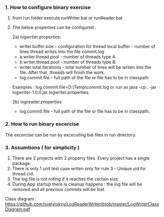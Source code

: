 ### 1. How to configure binary exercise

  1) from run folder execute runWriter.bat or runReader.bat
  2) The below properties can be configured :
  
     2a) logwriter.properties:
       * writer.buffer.size - configuration for thread local buffer - number of lines thread writes into the file commit.log
       * a.writer.thread.pool - number of threads type A.
       * b.writer.thread.pool - number of threads type B.
       * writer.total.iterations - total number of lines will be writen into the file. After that, threads will finish the work.
       * log.commit.file -  full path of the file or file has to be in classpath
        
        Examples : log.commit.file=D:\\Temp\\commit.log or run as java -cp . -jar logwriter-1.0.0.jar logwriter.properties.
       
     2b) logreader.properties
       * log.commit.file - full path of the file or file has to be in classpath.
       
### 2. How to run binary excercise

  The excercise can be run by excecuting bat files in run directory.
  
 ### 3. Assumtions ( for simplicity )

  1. There are 2 projects with 2 property files. Every project has a single package.
  2. There is only 1 unit test case writen only for rule 3 - Unique uid for thread cid.
  3. The log file is not rolling if it reaches the certain size.
  4. During App startup there is cleanup happens : the log file will be removed and all previous commits will be lost.
  
  Class diagram :
  https://github.com/svelytskyy/LogReaderWriter/blob/master/LogWriterClassDiagram.pdf
